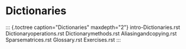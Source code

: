 # Dictionaries

::: {.toctree caption="Dictionaries" maxdepth="2"}
intro-Dictionaries.rst Dictionaryoperations.rst Dictionarymethods.rst
Aliasingandcopying.rst Sparsematrices.rst Glossary.rst Exercises.rst
:::

